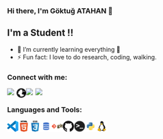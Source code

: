 ### Hi there, I'm Göktuğ ATAHAN 👋 

## I'm a Student !!

- 🌱 I’m currently learning everything 🤣
- ⚡ Fun fact: I love to do research, coding, walking.

### Connect with me:

[<a href="https://www.instagram.com/g.atahan/"><img align="left" width="22px" src="https://cdn.jsdelivr.net/npm/simple-icons@v3/icons/instagram.svg" /></a>]()
[<a href="https://github.com/goktugatahan"><img align="left" width="22px" src="https://raw.githubusercontent.com/iconic/open-iconic/master/svg/globe.svg" /></a>]()
[<a href="https://twitter.com/goktugatahan1"><img align="left" width="22px" src="https://cdn.jsdelivr.net/npm/simple-icons@v3/icons/twitter.svg" /></a>]()
[<a href="https://www.linkedin.com/in/g%C3%B6ktu%C4%9F-atahan-68805b1bb/"><img align="left" width="22px" src="https://cdn.jsdelivr.net/npm/simple-icons@v3/icons/linkedin.svg"/></a>]()

<br />

### Languages and Tools:

[<img align="left" alt="Visual Studio Code" width="26px" src="https://raw.githubusercontent.com/github/explore/80688e429a7d4ef2fca1e82350fe8e3517d3494d/topics/visual-studio-code/visual-studio-code.png" />]()
[<img align="left" alt="HTML5" width="26px" src="https://raw.githubusercontent.com/github/explore/80688e429a7d4ef2fca1e82350fe8e3517d3494d/topics/html/html.png" />]()
[<img align="left" alt="CSS3" width="26px" src="https://raw.githubusercontent.com/github/explore/80688e429a7d4ef2fca1e82350fe8e3517d3494d/topics/css/css.png" />]()
[<img align="left" alt="SQL" width="26px" src="https://raw.githubusercontent.com/github/explore/80688e429a7d4ef2fca1e82350fe8e3517d3494d/topics/sql/sql.png" />]()
[<img align="left" alt="Git" width="26px" src="https://raw.githubusercontent.com/github/explore/80688e429a7d4ef2fca1e82350fe8e3517d3494d/topics/git/git.png" />]()
[<img align="left" alt="GitHub" width="26px" src="https://raw.githubusercontent.com/github/explore/78df643247d429f6cc873026c0622819ad797942/topics/github/github.png" />]()
[<img align="left" alt="Terminal" width="26px" src="https://raw.githubusercontent.com/github/explore/80688e429a7d4ef2fca1e82350fe8e3517d3494d/topics/terminal/terminal.png" />]()
[<img align="left" alt="Python" width="26px" src="https://raw.githubusercontent.com/github/explore/80688e429a7d4ef2fca1e82350fe8e3517d3494d/topics/python/python.png" />]()
[<img align="left" alt="Linux" width="26px" src="https://raw.githubusercontent.com/github/explore/80688e429a7d4ef2fca1e82350fe8e3517d3494d/topics/linux/linux.png" />]()
